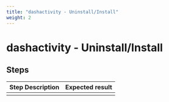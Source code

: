 ```yaml
---
title: "dashactivity - Uninstall/Install"
weight: 2
---
```


# dashactivity - Uninstall/Install
## Steps
| Step Description | Expected result |
| ----- | ----- |
|  |  |

